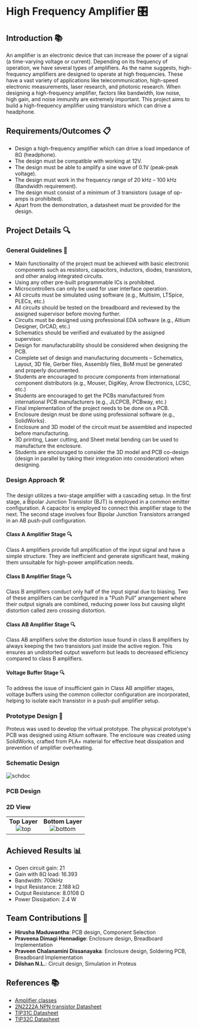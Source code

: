 # High Frequency Amplifier 🎛️

## Introduction 📚
An amplifier is an electronic device that can increase the power of a signal (a time-varying voltage or current). Depending on its frequency of operation, we have several types of amplifiers. As the name suggests, high-frequency amplifiers are designed to operate at high frequencies. These have a vast variety of applications like telecommunication, high-speed electronic measurements, laser research, and photonic research. When designing a high-frequency amplifier, factors like bandwidth, low noise, high gain, and noise immunity are extremely important. This project aims to build a high-frequency amplifier using transistors which can drive a headphone.

## Requirements/Outcomes 📋
- Design a high-frequency amplifier which can drive a load impedance of 8Ω (headphone).
- The design must be compatible with working at 12V.
- The design must be able to amplify a sine wave of 0.1V (peak-peak voltage).
- The design must work in the frequency range of 20 kHz – 100 kHz (Bandwidth requirement).
- The design must consist of a minimum of 3 transistors (usage of op-amps is prohibited).
- Apart from the demonstration, a datasheet must be provided for the design.

## Project Details 🔍

### General Guidelines 📝
- Main functionality of the project must be achieved with basic electronic components such as resistors, capacitors, inductors, diodes, transistors, and other analog integrated circuits.
- Using any other pre-built programmable ICs is prohibited.
- Microcontrollers can only be used for user interface operation.
- All circuits must be simulated using software (e.g., Multisim, LTSpice, PLECs, etc.)
- All circuits should be tested on the breadboard and reviewed by the assigned supervisor before moving further.
- Circuits must be designed using professional EDA software (e.g., Altium Designer, OrCAD, etc.)
- Schematics should be verified and evaluated by the assigned supervisor.
- Design for manufacturability should be considered when designing the PCB.
- Complete set of design and manufacturing documents – Schematics, Layout, 3D file, Gerber files, Assembly files, BoM must be generated and properly documented.
- Students are encouraged to procure components from international component distributors (e.g., Mouser, DigiKey, Arrow Electronics, LCSC, etc.)
- Students are encouraged to get the PCBs manufactured from international PCB manufacturers (e.g., JLCPCB, PCBway, etc.)
- Final implementation of the project needs to be done on a PCB.
- Enclosure design must be done using professional software (e.g., SolidWorks).
- Enclosure and 3D model of the circuit must be assembled and inspected before manufacturing.
- 3D printing, Laser cutting, and Sheet metal bending can be used to manufacture the enclosure.
- Students are encouraged to consider the 3D model and PCB co-design (design in parallel by taking their integration into consideration) when designing.

### Design Approach 🛠️
The design utilizes a two-stage amplifier with a cascading setup. In the first stage, a Bipolar Junction Transistor (BJT) is employed in a common emitter configuration. A capacitor is employed to connect this amplifier stage to the next. The second stage involves four Bipolar Junction Transistors arranged in an AB push-pull configuration. 

#### Class A Amplifier Stage 🔍
Class A amplifiers provide full amplification of the input signal and have a simple structure. They are inefficient and generate significant heat, making them unsuitable for high-power amplification needs.

#### Class B Amplifier Stage 🔍
Class B amplifiers conduct only half of the input signal due to biasing. Two of these amplifiers can be configured in a "Push Pull" arrangement where their output signals are combined, reducing power loss but causing slight distortion called zero crossing distortion.

#### Class AB Amplifier Stage 🔍
Class AB amplifiers solve the distortion issue found in class B amplifiers by always keeping the two transistors just inside the active region. This ensures an undistorted output waveform but leads to decreased efficiency compared to class B amplifiers.

#### Voltage Buffer Stage 🔍
To address the issue of insufficient gain in Class AB amplifier stages, voltage buffers using the common collector configuration are incorporated, helping to isolate each transistor in a push-pull amplifier setup.

### Prototype Design 📐
Proteus was used to develop the virtual prototype. The physical prototype's PCB was designed using Altium software. The enclosure was created using SolidWorks, crafted from PLA+ material for effective heat dissipation and prevention of amplifier overheating.

### Schematic Design
![schdoc](https://raw.githubusercontent.com/maduwanthasl/Analog-High-Frequency-Amplifier-V1/main/Schematic%20images/High%20%20Frequncy%20Amplifier%20-%20Schematic%20.png)

### PCB Design

### 2D View
<table>
  <tr>
    <td align="center">
      <strong>Top Layer</strong><br>
      <img src="https://raw.githubusercontent.com/maduwanthasl/Analog-High-Frequency-Amplifier-V1/main/PCB%20images/High%20%20Frequncy%20Amplifier%20-%20PCB%202D%20top%20layer%20.png" alt="top" style="max-width:100%;">
    </td>
    <td align="center">
      <strong>Bottom Layer</strong><br>
      <img src="https://raw.githubusercontent.com/maduwanthasl/Analog-High-Frequency-Amplifier-V1/main/PCB%20images/High%20%20Frequncy%20Amplifier%20-%20PCB%202D%20Bottom%20layer%20.png" alt="bottom" style="max-width:100%;">
    </td>
  </tr>
</table>

## Achieved Results 📊
- Open circuit gain: 21
- Gain with 8Ω load: 16.393
- Bandwidth: 700kHz
- Input Resistance: 2.188 kΩ
- Output Resistance: 8.0108 Ω
- Power Dissipation: 2.4 W

## Team Contributions 👥
- **Hirusha Maduwantha**: PCB design, Component Selection
- **Praveena Dimagi Hennadige**: Enclosure design, Breadboard Implementation
- **Praveen Chalanamini Dissanayaka**: Enclosure design, Soldering PCB, Breadboard Implementation
- **Dilshan N.L.**: Circuit design, Simulation in Proteus

## References 📚
- [Amplifier classes](https://www.electronics-tutorials.ws/amplifier/amplifier-classes.html)
- [2N2222A NPN transistor Datasheet](https://pdf1.alldatasheet.com/datasheet-pdf/download/956542/FCI/2N2222A.html)
- [TIP31C Datasheet](https://www.st.com/resource/en/datasheet/tip31c.pdf)
- [TIP32C Datasheet](https://www.st.com/resource/en/datasheet/tip32c.pdf)

